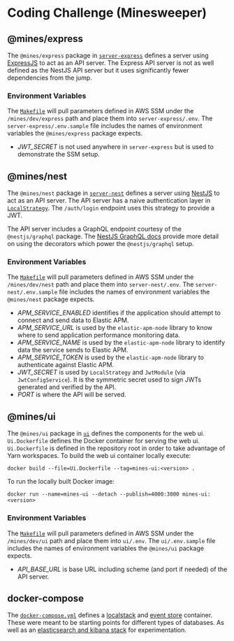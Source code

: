 # Coding Challenge (Minesweeper)

## @mines/express

The `@mines/express` package in [`server-express`](./server-express) defines a
server using [ExpressJS][expressjs] to act as an API server. The Express API
server is not as well defined as the NestJS API server but it uses
significantly fewer dependencies from the jump.

[expressjs]: https://docs.nestjs.com/

### Environment Variables

The [`Makefile`](./Makefile) will pull parameters defined in AWS SSM under the
`/mines/dev/express` path and place them into `server-express/.env`. The
`server-express/.env.sample` file includes the names of environment variables
the `@mines/express` package expects.

- _JWT_SECRET_ is not used anywhere in `server-express` but is used to
  demonstrate the SSM setup.

## @mines/nest

The `@mines/nest` package in [`server-nest`](./server-nest) defines a server
using [NestJS][nestjs] to act as an API server. The API server has a naive
authentication layer in
[`LocalStrategy`](./server-nest/src/auth/local.strategy.ts). The `/auth/login`
endpoint uses this strategy to provide a JWT.

[nestjs]: https://docs.nestjs.com/

The API server includes a GraphQL endpoint courtesy of the `@nestjs/graphql`
package. The [NestJS GraphQL docs][nestjs-graphql] provide more detail on using
the decorators which power the `@nestjs/graphql` setup.

[nestjs-graphql]: https://docs.nestjs.com/graphql/quick-start

### Environment Variables

The [`Makefile`](./Makefile) will pull parameters defined in AWS SSM under the
`/mines/dev/nest` path and place them into `server-nest/.env`. The
`server-nest/.env.sample` file includes the names of environment variables the
`@mines/nest` package expects.

- _APM_SERVICE_ENABLED_ identifies if the application should attempt to connect
  and send data to Elastic APM.
- _APM_SERVICE_URL_ is used by the `elastic-apm-node` library to know where to
  send application performance monitoring data.
- _APM_SERVICE_NAME_ is used by the `elastic-apm-node` library to identify data
  the service sends to Elastic APM.
- _APM_SERVICE_TOKEN_ is used by the `elastic-apm-node` library to authenticate
  against Elastic APM.
- _JWT_SECRET_ is used by `LocalStrategy` and `JwtModule` (via
  `JwtConfigService`). It is the symmetric secret used to sign JWTs generated
  and verified by the API.
- _PORT_ is where the API will be served.

## @mines/ui

The `@mines/ui` package in [`ui`](./ui) defines the components for the web ui.
`Ui.Dockerfile` defines the Docker container for serving the web ui.
`Ui.Dockerfile` is defined in the repository root in order to take advantage of
Yarn workspaces. To build the web ui container locally execute:

    docker build --file=Ui.Dockerfile --tag=mines-ui:<version> .

To run the locally built Docker image:

    docker run --name=mines-ui --detach --publish=4000:3000 mines-ui:<version>

### Environment Variables

The [`Makefile`](./Makefile) will pull parameters defined in AWS SSM under the
`/mines/dev/ui` path and place them into `ui/.env`. The `ui/.env.sample` file
includes the names of environment variables the `@mines/ui` package expects.

- _API_BASE_URL_ is base URL including scheme (and port if needed) of the API
  server.

## docker-compose

The [`docker-compose.yml`](./docker-compose.yml) defines a
[localstack][localstack] and [event store][eventstore] container. These were
meant to be starting points for different types of databases. As well as an
[elasticsearch and kibana stack][elk] for experimentation.

[localstack]: https://github.com/localstack/localstack
[eventstore]: https://eventstore.com/
[elk]: https://www.elastic.co/what-is/elk-stack
